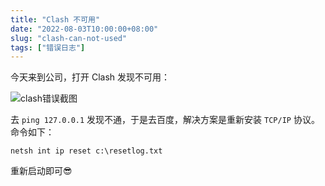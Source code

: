 ```yaml
---
title: "Clash 不可用"
date: "2022-08-03T10:00:00+08:00"
slug: "clash-can-not-used"
tags: ["错误日志"]
---
```


今天来到公司，打开 Clash 发现不可用：

![](https://raw.githubusercontent.com/Coder-itCheng/blog-images/master/blog/image-20220803102850161.png "clash错误截图")

去 `ping 127.0.0.1` 发现不通，于是去百度，解决方案是重新安装 `TCP/IP` 协议。命令如下：

```shell
netsh int ip reset c:\resetlog.txt
```

重新启动即可😎